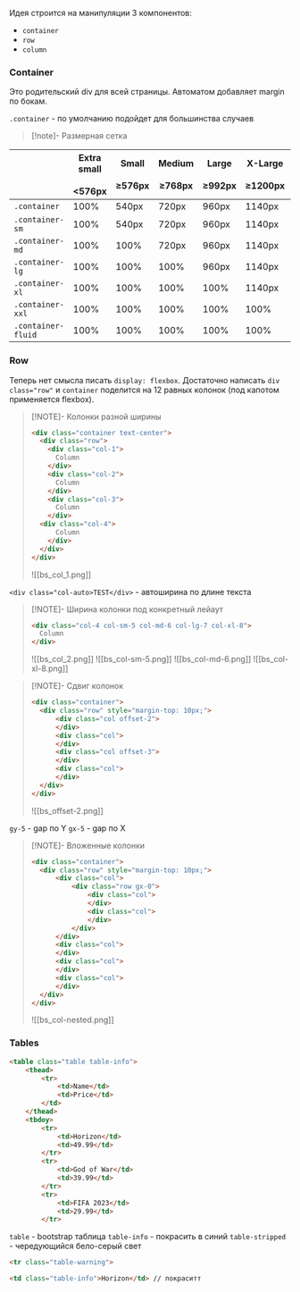 Идея строится на манипуляции 3 компонентов: 
- `container`
- `row`
- `column`

### Container

Это родительский div для всей страницы. Автоматом добавляет margin по бокам. 

`.container` - по умолчанию подойдет для большинства случаев

> [!note]- Размерная сетка
> 
|                    | Extra small<br><br><576px | Small<br><br>≥576px | Medium<br><br>≥768px | Large<br><br>≥992px | X-Large<br><br>≥1200px | XX-Large<br><br>≥1400px |
| ------------------ | ------------------------- | ------------------- | -------------------- | ------------------- | ---------------------- | ----------------------- |
| `.container`       | 100%                      | 540px               | 720px                | 960px               | 1140px                 | 1320px                  |
| `.container-sm`    | 100%                      | 540px               | 720px                | 960px               | 1140px                 | 1320px                  |
| `.container-md`    | 100%                      | 100%                | 720px                | 960px               | 1140px                 | 1320px                  |
| `.container-lg`    | 100%                      | 100%                | 100%                 | 960px               | 1140px                 | 1320px                  |
| `.container-xl`    | 100%                      | 100%                | 100%                 | 100%                | 1140px                 | 1320px                  |
| `.container-xxl`   | 100%                      | 100%                | 100%                 | 100%                | 100%                   | 1320px                  |
| `.container-fluid` | 100%                      | 100%                | 100%                 | 100%                | 100%                   | 100%                    |

### Row

Теперь нет смысла писать `display: flexbox`. Достаточно написать 
`div class="row"` и `container` поделится на 12 равных колонок (под капотом применяется flexbox). 

> [!NOTE]- Колонки разной ширины
> ```html
> <div class="container text-center">
>   <div class="row">
>     <div class="col-1">
>       Column
>     </div>
>     <div class="col-2">
>       Column
>     </div>
>     <div class="col-3">
>       Column
>     </div>
> 	<div class="col-4">
>       Column
>     </div>
>   </div>
> </div>
> ```
> ![[bs_col_1.png]]

`<div class="col-auto>TEST</div>` - автоширина по длине текста 


> [!NOTE]- Ширина колонки под конкретный лейаут
> 
> ```html
> <div class="col-4 col-sm-5 col-md-6 col-lg-7 col-xl-8">
>   Column
> </div>
> ```
> ![[bs_col_2.png]]
> ![[bs_col-sm-5.png]]
> ![[bs_col-md-6.png]]
> ![[bs_col-xl-8.png]]


> [!NOTE]- Сдвиг колонок
> ```html
> <div class="container">
> 	<div class="row" style="margin-top: 10px;">
> 		<div class="col offset-2">
> 		</div>
> 		<div class="col">
> 		</div>
> 		<div class="col offset-3">
> 		</div>
> 		<div class="col">
> 		</div>
> 	</div>
> </div>
> ```
> ![[bs_offset-2.png]]

`gy-5` - gap по Y
`gx-5` - gap по X

> [!NOTE]- Вложенные колонки
> ```html
> <div class="container">
> 	<div class="row" style="margin-top: 10px;">
> 		<div class="col">
> 			<div class="row gx-0">
> 				<div class="col">
> 				</div>
> 				<div class="col">
> 				</div>
> 			</div>
> 		</div>
> 		<div class="col">
> 		</div>
> 		<div class="col">
> 		</div>
> 		<div class="col">
> 		</div>
> 	</div>
> </div>
> ```
> ![[bs_col-nested.png]]


### Tables

```html
<table class="table table-info">
	<thead>
		<tr>
			<td>Name</td>
			<td>Price</td>
		</td>
	</thead>
	<tbdoy>
		<tr>
			<td>Horizon</td>
			<td>49.99</td>
		</tr>
		<tr>
			<td>God of War</td>
			<td>39.99</td>
		</tr>
		<tr>
			<td>FIFA 2023</td>
			<td>29.99</td>
		</tr>
```

`table` - bootstrap таблица
`table-info` - покрасить в синий
`table-stripped` - чередующийся бело-серый свет
```html
<tr class="table-warning">
```

```html
<td class="table-info">Horizon</td> // покраситт 
```
